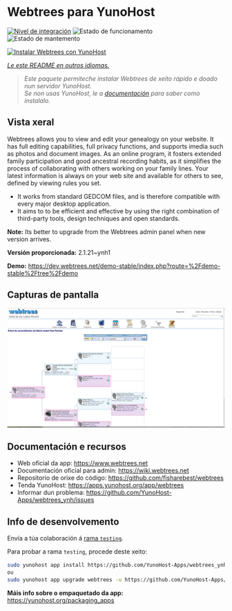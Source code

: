 <!--
NOTA: Este README foi creado automáticamente por <https://github.com/YunoHost/apps/tree/master/tools/readme_generator>
NON debe editarse manualmente.
-->

# Webtrees para YunoHost

[![Nivel de integración](https://dash.yunohost.org/integration/webtrees.svg)](https://ci-apps.yunohost.org/ci/apps/webtrees/) ![Estado de funcionamento](https://ci-apps.yunohost.org/ci/badges/webtrees.status.svg) ![Estado de mantemento](https://ci-apps.yunohost.org/ci/badges/webtrees.maintain.svg)

[![Instalar Webtrees con YunoHost](https://install-app.yunohost.org/install-with-yunohost.svg)](https://install-app.yunohost.org/?app=webtrees)

*[Le este README en outros idiomas.](./ALL_README.md)*

> *Este paquete permíteche instalar Webtrees de xeito rápido e doado nun servidor YunoHost.*  
> *Se non usas YunoHost, le a [documentación](https://yunohost.org/install) para saber como instalalo.*

## Vista xeral

Webtrees allows you to view and edit your genealogy on your website. It has full editing capabilities, full privacy functions, and supports imedia such as photos and document images. As an online program, it fosters extended family participation and good ancestral recording habits, as it simplifies the process of collaborating with others working on your family lines. Your latest information is always on your web site and available for others to see, defined by viewing rules you set.

- It works from standard GEDCOM files, and is therefore compatible with every major desktop application.
- It aims to to be efficient and effective by using the right combination of third-party tools, design techniques and open standards.

**Note:** Its better to upgrade from the Webtrees admin panel when new version arrives.


**Versión proporcionada:** 2.1.21~ynh1

**Demo:** <https://dev.webtrees.net/demo-stable/index.php?route=%2Fdemo-stable%2Ftree%2Fdemo>

## Capturas de pantalla

![Captura de pantalla de Webtrees](./doc/screenshots/1200px-Webtrees.png)

## Documentación e recursos

- Web oficial da app: <https://www.webtrees.net>
- Documentación oficial para admin: <https://wiki.webtrees.net>
- Repositorio de orixe do código: <https://github.com/fisharebest/webtrees>
- Tenda YunoHost: <https://apps.yunohost.org/app/webtrees>
- Informar dun problema: <https://github.com/YunoHost-Apps/webtrees_ynh/issues>

## Info de desenvolvemento

Envía a túa colaboración á [rama `testing`](https://github.com/YunoHost-Apps/webtrees_ynh/tree/testing).

Para probar a rama `testing`, procede deste xeito:

```bash
sudo yunohost app install https://github.com/YunoHost-Apps/webtrees_ynh/tree/testing --debug
ou
sudo yunohost app upgrade webtrees -u https://github.com/YunoHost-Apps/webtrees_ynh/tree/testing --debug
```

**Máis info sobre o empaquetado da app:** <https://yunohost.org/packaging_apps>
